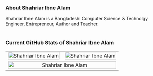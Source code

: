 ### About Shahriar Ibne Alam
Shahriar Ibne Alam is a Bangladeshi Computer Science & Technolgy Engineer, Entrepreneur, Author and Teacher.
<br>
<br>
### Current GitHub Stats of Shahriar Ibne Alam 
<table width="100%" border="0">
<tr>
  <td><img src="https://github-readme-stats.vercel.app/api?username=shahriaribnealam&show_icons=true" alt="Shahriar Ibne Alam" style="width:100%;"></td>
  <td><img src="https://github-readme-streak-stats.herokuapp.com/?user=shahriaribnealam" alt="Shahriar Ibne Alam" style="width:100%;"></td>
</tr>
 <tr>
   <td colspan="2"><center><img src="https://github-profile-trophy.vercel.app/?username=shahriaribnealam" alt="Shahriar Ibne Alam" style="width:100%;"></center></td>
 </tr>
</table>


<!--
**shahriaribnealam/shahriaribnealam** is a ✨ _special_ ✨ repository because its `README.md` (this file) appears on your GitHub profile.

Here are some ideas to get you started:

- 🔭 I’m currently working on ...
- 🌱 I’m currently learning ...
- 👯 I’m looking to collaborate on ...
- 🤔 I’m looking for help with ...
- 💬 Ask me about ...
- 📫 How to reach me: ...
- 😄 Pronouns: ...
- ⚡ Fun fact: ...
-->
